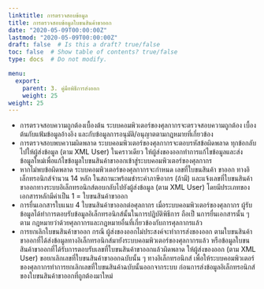 ```yaml
---
linktitle: การตรวจสอบข้อมูล
title: การตรวจสอบข้อมูลใบขนสินค้าขาออก
date: "2020-05-09T00:00:00Z"
lastmod: "2020-05-09T00:00:00Z"
draft: false  # Is this a draft? true/false
toc: false  # Show table of contents? true/false
type: docs  # Do not modify.

menu:
  export:
    parent: 3. คู่มือพิธีการส่งออก
    weight: 25
weight: 25
---
```


-	การตรวจสอบความถูกต้องเบื้องต้น ระบบคอมพิวเตอร์ของศุลกากรจะตรวจสอบความถูกต้อง
เบื้องต้นกับแฟ้มข้อมูลอ้างอิง และกับข้อมูลการอนุมัติ/อนุญาตตามกฎหมายที่เกี่ยวข้อง
-	การตรวจสอบพบความผิดพลาด ระบบคอมพิวเตอร์ของศุลกากรจะตอบรหัสข้อผิดพลาด ทุกข้อกลับไปให้ผู้ส่งข้อมูล (ตาม XML User) ในคราวเดียว ให้ผู้ส่งของออกทําการแก้ไขข้อมูลและส่งข้อมูลใหม่เพื่อแก้ไขข้อมูลใบขนสินค้าขาออกเข้าสู่ระบบคอมพิวเตอร์ของศุลกากร
-	หากไม่พบข้อผิดพลาด ระบบคอมพิวเตอร์ของศุลกากรจะกําหนด เลขที่ใบขนสินค้า ขาออก
ทางอิเล็กทรอนิกส์จํานวน 14 หลัก ในสถานะพร้อมชําระค่าภาษีอากร (ถ้ามี) และแจ้งเลขที่ใบขนสินค้าขาออกทางระบบอิเล็กทรอนิกส์ตอบกลับไปยังผู้ส่งข้อมูล (ตาม XML User) โดยมีประเภทของเอกสารหลักมีค่าเป็น 1 = ใบขนสินค้าขาออก
-	การยื่นเอกสารใบแนบ 4 ใบขนสินค้าขาออกต่อศุลกากร เมื่อระบบคอมพิวเตอร์ของศุลกากร
ผู้รับข้อมูลได้ทําการตอบรับข้อมูลอิเล็กทรอนิกส์นั้นในการปฏิบัติพิธีการ ถือเป็ นการยื่นเอกสารนั้น ๆ ตาม กฎหมายว่าด้วยศุลกากรและกฎหมายอื่นที่เกี่ยวข้องกับการศุลกากรแล้ว
-	การยกเลิกใบขนสินค้าขาออก กรณี ผู้ส่งของออกไม่ประสงค์จะทําการส่งของออก ตามใบขนสินค้าขาออกที่ได้ส่งข้อมูลทางอิเล็กทรอนิกส์มายังระบบคอมพิวเตอร์ของศุลกากรแล้ว หรือข้อมูลใบขนสินค้าขาออกที่ได้รับการตอบรับเลขที่ใบขนสินค้าขาออกแล้วผิดพลาด ให้ผู้ส่งของออก (ตาม XML User) ขอยกเลิกเลขที่ใบขนสินค้าขาออกฉบับนั้น ๆ ทางอิเล็กทรอนิกส์ เพื่อให้ระบบคอมพิวเตอร์ของศุลกากรทําการยกเลิกเลขที่ใบขนสินค้าฉบับนั้นออกจากระบบ ก่อนการส่งข้อมูลอิเล็กทรอนิกส์ของใบขนสินค้าขาออกที่ถูกต้องมาใหม่

